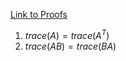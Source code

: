 [Link to Proofs](https://www.statlect.com/matrix-algebra/trace-of-a-matrix)

1. $trace(A) = trace(A^T)$
2. $trace(AB) = trace(BA)$ 
